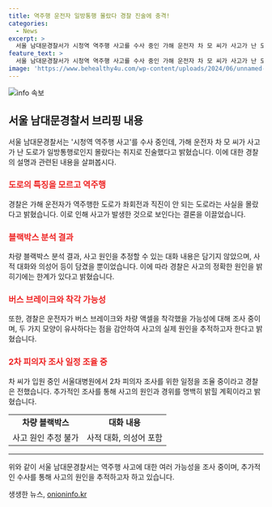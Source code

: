 ```yaml
---
title: 역주행 운전자 일방통행 몰랐다 경찰 진술에 충격!
categories:
  - News
excerpt: >
  서울 남대문경찰서가 시청역 역주행 사고를 수사 중인 가해 운전자 차 모 씨가 사고가 난 도로가 일방통행로인지 몰랐다고 진술했습니다. 차 씨는 역주행 도로가 좌회전과 직진이 안 되는 도로임을 모르고 있었다고 밝혔으며, 차량 블랙박스에는 사고 원인을 추정할 수 있는 내용은 없다고 전했습니다. 또한 차 씨의 피의자 조사 일정이 서울대병원에서 조율 중이라고 밝혔습니다.
feature_text: >
  서울 남대문경찰서가 시청역 역주행 사고를 수사 중인 가해 운전자 차 모 씨가 사고가 난 도로가 일방통행로인지 몰랐다고 진술했습니다. 차 씨는 역주행 도로가 좌회전과 직진이 안 되는 도로임을 모르고 있었다고 밝혔으며, 차량 블랙박스에는 사고 원인을 추정할 수 있는 내용은 없다고 전했습니다. 또한 차 씨의 피의자 조사 일정이 서울대병원에서 조율 중이라고 밝혔습니다.
image: 'https://www.behealthy4u.com/wp-content/uploads/2024/06/unnamed-file.png'
---
```


<p><img src="https://www.behealthy4u.com/wp-content/uploads/2024/06/unnamed-file.png" alt="info 속보" /></p>

<h2 data-ke-size="size26">서울 남대문경찰서 브리핑 내용</h2>

<p data-ke-size="size16">서울 남대문경찰서는 '시청역 역주행 사고'를 수사 중인데, 가해 운전자 차 모 씨가 사고가 난 도로가 일방통행로인지 몰랐다는 취지로 진술했다고 밝혔습니다. 이에 대한 경찰의 설명과 관련된 내용을 살펴봅시다.</p>

<h3><b><span style="color: #ee2323;">도로의 특징을 모르고 역주행</span></b></h3>

<p data-ke-size="size16">경찰은 가해 운전자가 역주행한 도로가 좌회전과 직진이 안 되는 도로라는 사실을 몰랐다고 밝혔습니다. 이로 인해 사고가 발생한 것으로 보인다는 결론을 이끌었습니다.</p>

<h3><b><span style="color: #ee2323;">블랙박스 분석 결과</span></b></h3>

<p data-ke-size="size16">차량 블랙박스 분석 결과, 사고 원인을 추정할 수 있는 대화 내용은 담기지 않았으며, 사적 대화와 의성어 등이 담겼을 뿐이었습니다. 이에 따라 경찰은 사고의 정확한 원인을 밝히기에는 한계가 있다고 밝혔습니다.</p>

<h3><b><span style="color: #ee2323;">버스 브레이크와 착각 가능성</span></b></h3>

<p data-ke-size="size16">또한, 경찰은 운전자가 버스 브레이크와 차량 액셀을 착각했을 가능성에 대해 조사 중이며, 두 가지 모양이 유사하다는 점을 감안하여 사고의 실제 원인을 추적하고자 한다고 밝혔습니다.</p>

<h3><b><span style="color: #ee2323;">2차 피의자 조사 일정 조율 중</span></b></h3>

<p data-ke-size="size16">차 씨가 입원 중인 서울대병원에서 2차 피의자 조사를 위한 일정을 조율 중이라고 경찰은 전했습니다. 추가적인 조사를 통해 사고의 원인과 경위를 명백히 밝힐 계획이라고 밝혔습니다.</p>

<table>
    <tbody>
        <tr>
            <td style="text-align: center; height: 17px;"><b>차량 블랙박스</b></td>
            <td style="text-align: center; height: 17px;"><b>대화 내용</b></td>
        </tr>
        <tr>
            <td style="text-align: center; height: 17px;">사고 원인 추정 불가</td>
            <td style="text-align: center; height: 17px;">사적 대화, 의성어 포함</td>
        </tr>
    </tbody>
</table>

<hr>

<p data-ke-size="size16">위와 같이 서울 남대문경찰서는 역주행 사고에 대한 여러 가능성을 조사 중이며, 추가적인 수사를 통해 사고의 원인을 추적하고자 하고 있습니다.</p>
생생한 뉴스, <a href="https://onioninfo.kr" rel="dofollow">onioninfo.kr</a>


